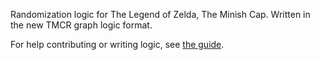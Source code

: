 Randomization logic for The Legend of Zelda, The Minish Cap.
Written in the new TMCR graph logic format.

For help contributing or writing logic, see [the guide](https://docs.google.com/document/d/13uArSnzhxyRbc1r5I3tl-krhM00gpNGydpryzSabbIE/edit#heading=h.cql8uadsg8d0).